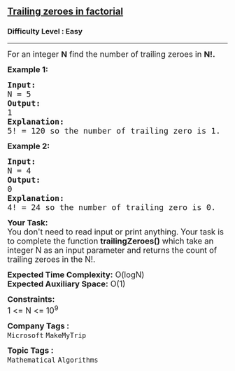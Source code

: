 <h2><a href="https://practice.geeksforgeeks.org/problems/trailing-zeroes-in-factorial5134/1">Trailing zeroes in factorial</a></h2><h3>Difficulty Level : Easy</h3><hr><div class="problems_problem_content__Xm_eO"><p><span style="font-size:18px">For an integer <strong>N</strong>&nbsp;find the number of trailing zeroes in <strong>N!.</strong></span></p>

<p><span style="font-size:18px"><strong>Example 1:</strong></span></p>

<pre><span style="font-size:18px"><strong>Input:
</strong>N = 5</span>
<span style="font-size:18px"><strong>Output:
</strong>1</span>
<span style="font-size:18px"><strong>Explanation:
</strong>5! = 120 so the number of trailing zero is 1.</span></pre>

<p><strong><span style="font-size:18px">Example 2:</span></strong></p>

<pre><span style="font-size:18px"><strong>Input:
</strong>N = 4</span>
<span style="font-size:18px"><strong>Output:
</strong></span><span style="font-size:18px">0</span>
<span style="font-size:18px"><strong>Explanation:
</strong>4! = 24 so the number of trailing zero is 0.</span></pre>

<p><span style="font-size:18px"><strong>Your Task:&nbsp;&nbsp;</strong><br>
You don't need to read input or print anything. Your task is to complete the function&nbsp;<strong>trailingZeroes()</strong>&nbsp;which take an integer N as an input parameter and returns the count of trailing zeroes in the N!.</span></p>

<p><span style="font-size:18px"><strong>Expected Time Complexity:</strong>&nbsp;O(logN)<br>
<strong>Expected Auxiliary Space:</strong>&nbsp;O(1)</span></p>

<p><span style="font-size:18px"><strong>Constraints:</strong><br>
1 &lt;= N&nbsp;&lt;= 10<sup>9</sup></span></p>
</div><p><span style=font-size:18px><strong>Company Tags : </strong><br><code>Microsoft</code>&nbsp;<code>MakeMyTrip</code>&nbsp;<br><p><span style=font-size:18px><strong>Topic Tags : </strong><br><code>Mathematical</code>&nbsp;<code>Algorithms</code>&nbsp;